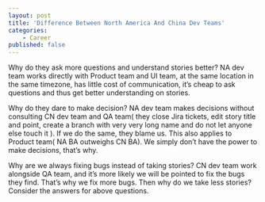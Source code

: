 ```yaml
---
layout: post
title: 'Difference Between North America And China Dev Teams'
categories:
    - Career
published: false
---
```


Why do they ask more questions and understand stories better?
NA dev team works directly with Product team and UI team, at the same location in the same timezone, has little cost of communication, it’s cheap to ask questions and thus get better understanding on stories.

Why do they dare to make decision?
NA dev team makes decisions without consulting CN dev team and QA team( they close Jira tickets, edit story title and point, create a branch with very very long name and do not let anyone else touch it ). If we do the same, they blame us. This also applies to Product team( NA BA outweighs CN BA). We simply don’t have the power to make decisions, that’s why.

Why are we always fixing bugs instead of taking stories?
CN dev team work alongside QA team, and it’s more likely we will be pointed to fix the bugs they find. That’s why we fix more bugs. Then why do we take less stories? Consider the answers for above questions.